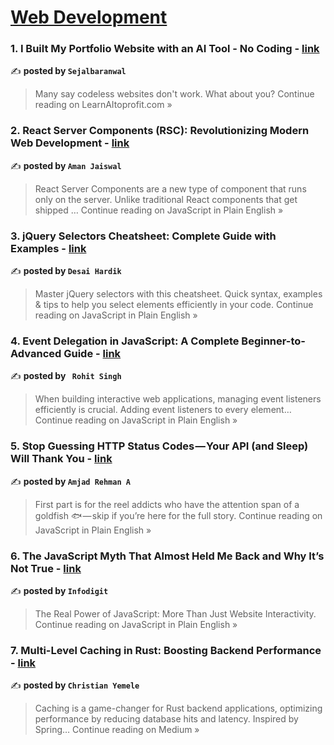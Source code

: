 
<h1><a href=https://medium.com/tag/web-development/recommended target="_blank" rel="noopener noreferrer">Web Development</a></h1>
<h3>1. I Built My Portfolio Website with an AI Tool - No Coding - <a href="https://learnaitoprofit.com/i-built-my-portfolio-website-with-an-ai-tool-no-coding-74e8529b0e91?source=rss------web_development-5" target="_blank" rel="noopener noreferrer">link</a></h3>

✍️ **posted by `Sejalbaranwal`**

<blockquote>Many say codeless websites don't work. What about you?
Continue reading on LearnAItoprofit.com »</blockquote>

<h3>2. React Server Components (RSC): Revolutionizing Modern Web Development - <a href="https://javascript.plainenglish.io/react-server-components-rsc-revolutionizing-modern-web-development-fa5a9d52ab5b?source=rss------web_development-5" target="_blank" rel="noopener noreferrer">link</a></h3>

✍️ **posted by `Aman Jaiswal`**

<blockquote>React Server Components are a new type of component that runs only on the server. Unlike traditional React components that get shipped …
Continue reading on JavaScript in Plain English »</blockquote>

<h3>3. jQuery Selectors Cheatsheet: Complete Guide with Examples - <a href="https://javascript.plainenglish.io/jquery-selectors-cheatsheet-complete-guide-with-examples-cf11462e28dd?source=rss------web_development-5" target="_blank" rel="noopener noreferrer">link</a></h3>

✍️ **posted by `Desai Hardik`**

<blockquote>Master jQuery selectors with this cheatsheet. Quick syntax, examples & tips to help you select elements efficiently in your code.
Continue reading on JavaScript in Plain English »</blockquote>

<h3>4.  Event Delegation in JavaScript: A Complete Beginner-to-Advanced Guide - <a href="https://javascript.plainenglish.io/event-delegation-in-javascript-a-complete-beginner-to-advanced-guide-b57a1ee1d3c3?source=rss------web_development-5" target="_blank" rel="noopener noreferrer">link</a></h3>

✍️ **posted by `  Rohit Singh `**

<blockquote>When building interactive web applications, managing event listeners efficiently is crucial. Adding event listeners to every element…
Continue reading on JavaScript in Plain English »</blockquote>

<h3>5. Stop Guessing HTTP Status Codes — Your API (and Sleep) Will Thank You - <a href="https://javascript.plainenglish.io/stop-guessing-http-status-codes-your-api-and-sleep-will-thank-you-6b218548aa72?source=rss------web_development-5" target="_blank" rel="noopener noreferrer">link</a></h3>

✍️ **posted by `Amjad Rehman A`**

<blockquote>First part is for the reel addicts who have the attention span of a goldfish 🐟 — skip if you’re here for the full story.
Continue reading on JavaScript in Plain English »</blockquote>

<h3>6. The JavaScript Myth That Almost Held Me Back and Why It’s Not True - <a href="https://javascript.plainenglish.io/the-javascript-myth-that-almost-held-me-back-and-why-its-not-true-7238d0037bb6?source=rss------web_development-5" target="_blank" rel="noopener noreferrer">link</a></h3>

✍️ **posted by `Infodigit`**

<blockquote>The Real Power of JavaScript: More Than Just Website Interactivity.
Continue reading on JavaScript in Plain English »</blockquote>

<h3>7. Multi-Level Caching in Rust: Boosting Backend Performance - <a href="https://medium.com/@yemelechristian2/multi-level-caching-in-rust-boosting-backend-performance-4e16ea6b7553?source=rss------web_development-5" target="_blank" rel="noopener noreferrer">link</a></h3>

✍️ **posted by `Christian Yemele`**

<blockquote>Caching is a game-changer for Rust backend applications, optimizing performance by reducing database hits and latency. Inspired by Spring…
Continue reading on Medium »</blockquote>


